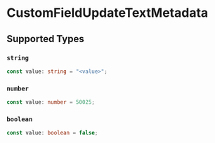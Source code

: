 # CustomFieldUpdateTextMetadata


## Supported Types

### `string`

```typescript
const value: string = "<value>";
```

### `number`

```typescript
const value: number = 50025;
```

### `boolean`

```typescript
const value: boolean = false;
```

